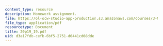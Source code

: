 ```yaml
---
content_type: resource
description: Homework assignment.
file: https://ol-ocw-studio-app-production.s3.amazonaws.com/courses/3-91-mechanical-behavior-of-plastics-spring-2007/d3a17fdbcefb6bf52751d0441cd08dde_20p19_19.pdf
file_type: application/pdf
resourcetype: Document
title: 20p19_19.pdf
uid: d3a17fdb-cefb-6bf5-2751-d0441cd08dde
---
```

